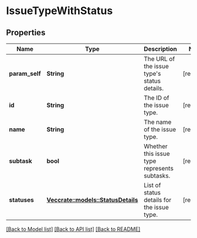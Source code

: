 # IssueTypeWithStatus

## Properties

Name | Type | Description | Notes
------------ | ------------- | ------------- | -------------
**param_self** | **String** | The URL of the issue type's status details. | [readonly]
**id** | **String** | The ID of the issue type. | [readonly]
**name** | **String** | The name of the issue type. | [readonly]
**subtask** | **bool** | Whether this issue type represents subtasks. | [readonly]
**statuses** | [**Vec<crate::models::StatusDetails>**](StatusDetails.md) | List of status details for the issue type. | [readonly]

[[Back to Model list]](../README.md#documentation-for-models) [[Back to API list]](../README.md#documentation-for-api-endpoints) [[Back to README]](../README.md)


